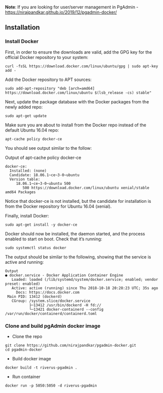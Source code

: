 **Note**: If you are looking for user/server management in PgAdmin -
https://nirajpandkar.github.io/2019/12/pgadmin-docker/

## Installation

### Install Docker 

First, in order to ensure the downloads are valid, add the GPG key for the official Docker repository to your system:

```
curl -fsSL https://download.docker.com/linux/ubuntu/gpg | sudo apt-key add -
```

Add the Docker repository to APT sources:

```
sudo add-apt-repository "deb [arch=amd64] https://download.docker.com/linux/ubuntu $(lsb_release -cs) stable"
```

Next, update the package database with the Docker packages from the newly added repo:
```
sudo apt-get update
```
Make sure you are about to install from the Docker repo instead of the default Ubuntu 16.04 repo:
```
apt-cache policy docker-ce
```
You should see output similar to the follow:

Output of apt-cache policy docker-ce
```
docker-ce:
  Installed: (none)
  Candidate: 18.06.1~ce~3-0~ubuntu
  Version table:
     18.06.1~ce~3-0~ubuntu 500
        500 https://download.docker.com/linux/ubuntu xenial/stable amd64 Packages
```
Notice that docker-ce is not installed, but the candidate for installation is from the Docker repository for Ubuntu 16.04 (xenial).

Finally, install Docker:
```
sudo apt-get install -y docker-ce
```
Docker should now be installed, the daemon started, and the process enabled to start on boot. Check that it’s running:
```
sudo systemctl status docker
```
The output should be similar to the following, showing that the service is active and running:
```
Output
● docker.service - Docker Application Container Engine
   Loaded: loaded (/lib/systemd/system/docker.service; enabled; vendor preset: enabled)
   Active: active (running) since Thu 2018-10-18 20:28:23 UTC; 35s ago
     Docs: https://docs.docker.com
 Main PID: 13412 (dockerd)
   CGroup: /system.slice/docker.service
           ├─13412 /usr/bin/dockerd -H fd://
           └─13421 docker-containerd --config /var/run/docker/containerd/containerd.toml
```

### Clone and build pgAdmin docker image
* Clone the repo
```
git clone https://github.com/nirajpandkar/pgadmin-docker.git
cd pgadmin-docker
```

* Build docker image
```
docker build -t riverus-pgadmin .
```

* Run container
```
docker run -p 5050:5050 -d riverus-pgadmin
```